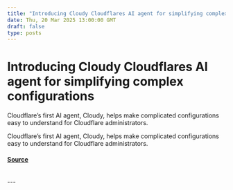 ```yaml
---
title: "Introducing Cloudy Cloudflares AI agent for simplifying complex configurations"
date: Thu, 20 Mar 2025 13:00:00 GMT
draft: false
type: posts
---
```

# Introducing Cloudy Cloudflares AI agent for simplifying complex configurations





 Cloudflare’s first AI agent, Cloudy, helps make complicated configurations easy to understand for Cloudflare administrators. 

Cloudflare’s first AI agent, Cloudy, helps make complicated configurations easy to understand for Cloudflare administrators.

#### [Source](https://blog.cloudflare.com/introducing-ai-agent/)

<br/>
---
